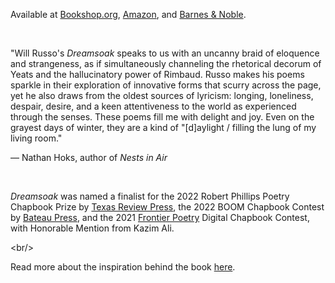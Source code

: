 Available at [Bookshop.org](https://bookshop.org/p/books/dreamsoak-will-russo/19726617), [Amazon](https://www.amazon.com/Dreamsoak-Will-Russo/dp/1959118080), and [Barnes & Noble](https://www.barnesandnoble.com/w/dreamsoak-will-russo/1143054224).

<br/>

"Will Russo's *Dreamsoak* speaks to us with an uncanny braid of eloquence and strangeness, as if simultaneously channeling the rhetorical decorum of Yeats and the hallucinatory power of Rimbaud. ﻿Russo makes his poems sparkle in their exploration of innovative forms that scurry across the page, yet he also draws from the oldest sources of lyricism: longing, loneliness, despair, desire, and a keen attentiveness to the world as experienced through the senses. These poems fill me with delight and joy. Even on the grayest days of winter, they are a kind of "\[d]aylight / filling the lung of my living room."

— Nathan Hoks, author of *Nests in Air*

<br/>

*D﻿reamsoak* was named a finalist for the 2022 Robert Phillips Poetry Chapbook Prize by [Texas Review Press](https://texasreviewpress.wordpress.com/2022/06/22/2022-robert-phillips-chapbook-prize-winner/), the 2022 BOOM Chapbook Contest by [Bateau Press](https://twitter.com/BateauPress/status/1467793794196283394), and the 2021 [Frontier Poetry](https://www.frontierpoetry.com/2021/08/19/2021-chapbook-contest-winner-finalists/) Digital Chapbook Contest, with Honorable Mention from Kazim Ali.

<﻿br/>

Read more about the inspiration behind the book [here](https://www.querenciapress.com/blog?offset=1684115650469).